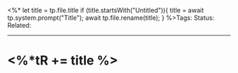 <%*
	let title = tp.file.title
	if (title.startsWith("Untitled")){
		title = await tp.system.prompt("Title");
		await tp.file.rename(title);
	}
%>Tags: 
Status: 
Related: 

___

# <%*tR += title %>

